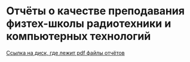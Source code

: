 # Отчёты о качестве преподавания физтех-школы радиотехники и компьютерных технологий

[Ссылка на диск, где лежит pdf файлы отчётов](https://drive.google.com/drive/folders/168OXOjzWP8WcCfZxtloSTTnl_V_YTuC1?usp=sharing)
